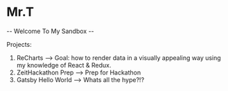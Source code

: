 # Mr.T

-- Welcome To My Sandbox --

Projects:
1. ReCharts --> Goal: how to render data in a visually appealing way using my knowledge of React & Redux. 
2. ZeitHackathon Prep --> Prep for Hackathon
3. Gatsby Hello World --> Whats all the hype?!? 
